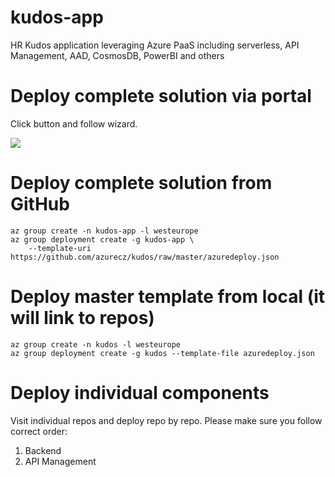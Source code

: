 # kudos-app
HR Kudos application leveraging Azure PaaS including serverless, API Management, AAD, CosmosDB, PowerBI and others

# Deploy complete solution via portal
Click button and follow wizard.

<a href="https://portal.azure.com/#create/Microsoft.Template/uri/https%3A%2F%2Fgithub.com%2Fazurecz%2Fkudos-app%2Fraw%2Fmaster%2Fazuredeploy.json" target="_blank">
    <img src="http://azuredeploy.net/deploybutton.png"/>
</a>


# Deploy complete solution from GitHub
```
az group create -n kudos-app -l westeurope
az group deployment create -g kudos-app \
    --template-uri https://github.com/azurecz/kudos/raw/master/azuredeploy.json
```

# Deploy master template from local (it will link to repos)
```
az group create -n kudos -l westeurope
az group deployment create -g kudos --template-file azuredeploy.json
```

# Deploy individual components
Visit individual repos and deploy repo by repo. Please make sure you follow correct order:
1. Backend
2. API Management